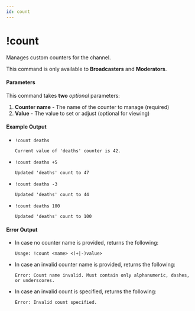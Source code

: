 ```yaml
---
id: count
---
```


# !count

Manages custom counters for the channel.

This command is only available to **Broadcasters** and **Moderators**.

#### Parameters

This command takes **two** *optional* parameters:
1. **Counter name** - The name of the counter to manage (required)
2. **Value** - The value to set or adjust (optional for viewing)

#### Example Output

* `!count deaths`

    ```
    Current value of 'deaths' counter is 42.
    ```

* `!count deaths +5`

    ```
    Updated 'deaths' count to 47
    ```

* `!count deaths -3`

    ```
    Updated 'deaths' count to 44
    ```

* `!count deaths 100`

    ```
    Updated 'deaths' count to 100
    ```

#### Error Output

* In case no counter name is provided, returns the following:

    ```
    Usage: !count <name> <(+|-)value>
    ```

* In case an invalid counter name is provided, returns the following:

    ```
    Error: Count name invalid. Must contain only alphanumeric, dashes, or underscores.
    ```

* In case an invalid count is specified, returns the following:

    ```
    Error: Invalid count specified.
    ```
